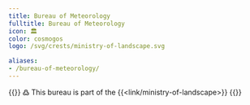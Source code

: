 ```yaml
---
title: Bureau of Meteorology
fulltitle: Bureau of Meteorology
icon: 🏛️
color: cosmogos
logo: /svg/crests/ministry-of-landscape.svg

aliases:
- /bureau-of-meteorology/
---
```

{{<note>}}
߷ This bureau is part of the {{<link/ministry-of-landscape>}}
{{</note>}}